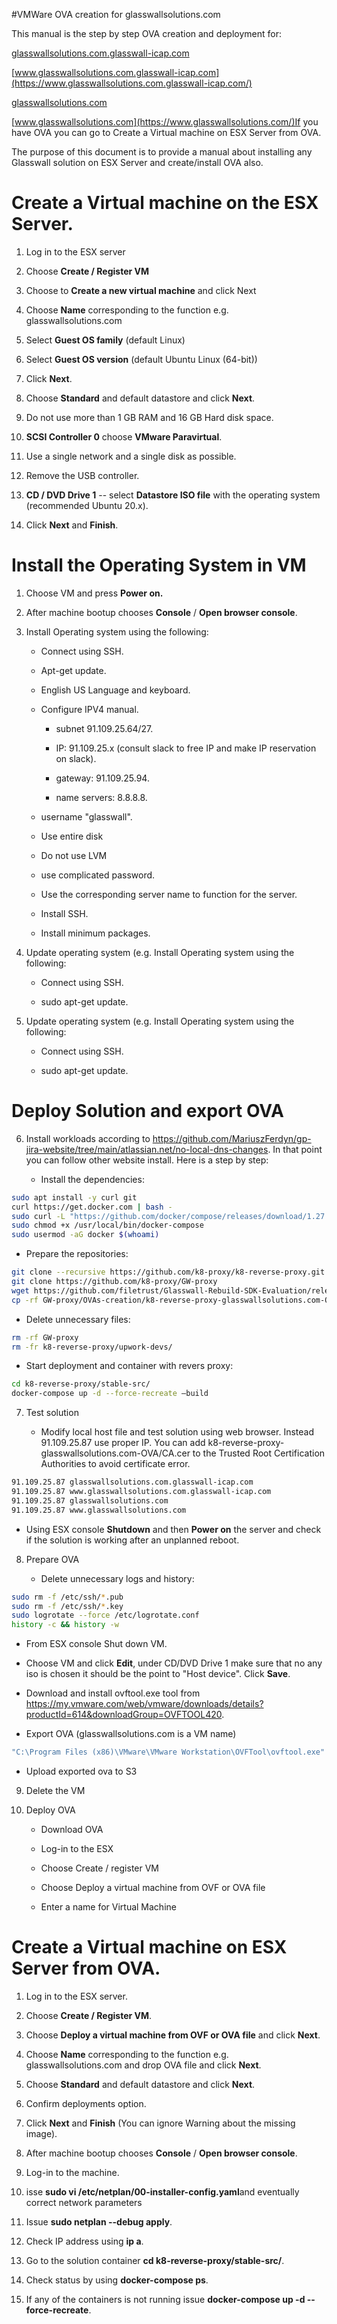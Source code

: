 #VMWare OVA creation for glasswallsolutions.com

This manual is the step by step OVA creation and deployment for:

[glasswallsolutions.com.glasswall-icap.com](https://glasswallsolutions.com.glasswall-icap.com/)

[www.glasswallsolutions.com.glasswall-icap.com](https://www.glasswallsolutions.com.glasswall-icap.com/)

[glasswallsolutions.com](https://glasswallsolutions.com/)

[www.glasswallsolutions.com](https://www.glasswallsolutions.com/)If you have OVA you can go to Create a Virtual machine on ESX Server from OVA.

The purpose of this document is to provide a manual about installing any Glasswall solution on ESX Server and create/install OVA also.

# Create a Virtual machine on the ESX Server.

1.  Log in to the ESX server

2.  Choose **Create / Register VM**

3.  Choose to **Create a new virtual machine** and click Next

4.  Choose **Name** corresponding to the function e.g. glasswallsolutions.com

5.  Select **Guest OS family** (default Linux)

6.  Select **Guest OS version** (default Ubuntu Linux (64-bit))

7.  Click **Next**.

8.  Choose **Standard** and default datastore and click **Next**.

9.  Do not use more than 1 GB RAM and 16 GB Hard disk space.

10. **SCSI Controller 0** choose **VMware Paravirtual**.

11. Use a single network and a single disk as possible.

12. Remove the USB controller.

13. **CD / DVD Drive 1** -- select **Datastore ISO file** with the operating system (recommended Ubuntu 20.x).

14. Click **Next** and **Finish**.

# Install the Operating System in VM

1.  Choose VM and press **Power on.**

2.  After machine bootup chooses **Console** / **Open browser console**.

3.  Install Operating system using the following:

    -   Connect using SSH.

    -   Apt-get update.

    -   English US Language and keyboard.

    -   Configure IPV4 manual.

        -   subnet 91.109.25.64/27.

        -   IP: 91.109.25.x (consult slack to free IP and make IP
            reservation on slack).

        -   gateway: 91.109.25.94.

        -   name servers: 8.8.8.8.

    -   username "glasswall".

    -   Use entire disk

    -   Do not use LVM

    -   use complicated password.

    -   Use the corresponding server name to function for the server.

    -   Install SSH.

    -   Install minimum packages.

4.  Update operating system (e.g. Install Operating system using the following:

    -   Connect using SSH.

    -   sudo apt-get update.

5.  Update operating system (e.g. Install Operating system using the following:

    -   Connect using SSH.

    -   sudo apt-get update.

# Deploy Solution and export OVA

6.  Install workloads according to <https://github.com/MariuszFerdyn/gp-jira-website/tree/main/atlassian.net/no-local-dns-changes>. In that point you can follow other website install. Here is a step by step:

    -   Install the dependencies:
```bash
sudo apt install -y curl git
curl https://get.docker.com | bash -
sudo curl -L "https://github.com/docker/compose/releases/download/1.27.4/docker-compose-$(uname -s)-$(uname -m)" -o /usr/local/bin/docker-compose
sudo chmod +x /usr/local/bin/docker-compose
sudo usermod -aG docker $(whoami)
```
-   Prepare the repositories:
```bash
git clone --recursive https://github.com/k8-proxy/k8-reverse-proxy.git
git clone https://github.com/k8-proxy/GW-proxy
wget https://github.com/filetrust/Glasswall-Rebuild-SDK-Evaluation/releases/download/1.117/libglasswall.classic.so -O k8-reverse-proxy/stable-src/c-icap/Glasswall-Rebuild-SDK-Evaluation/Linux/Library/libglasswall.classic.so
cp -rf GW-proxy/OVAs-creation/k8-reverse-proxy-glasswallsolutions.com-OVA/* k8-reverse-proxy/stable-src/
```
-   Delete unnecessary files:
```bash
rm -rf GW-proxy
rm -fr k8-reverse-proxy/upwork-devs/
```
-   Start deployment and container with revers proxy:
```bash
cd k8-reverse-proxy/stable-src/
docker-compose up -d --force-recreate –build
```
7.  Test solution

    -   Modify local host file and test solution using web browser. Instead 91.109.25.87 use proper IP. You can add k8-reverse-proxy-glasswallsolutions.com-OVA/CA.cer to the Trusted Root Certification Authorities to avoid certificate error.
```bash
91.109.25.87 glasswallsolutions.com.glasswall-icap.com
91.109.25.87 www.glasswallsolutions.com.glasswall-icap.com
91.109.25.87 glasswallsolutions.com
91.109.25.87 www.glasswallsolutions.com
```
-   Using ESX console **Shutdown** and then **Power on** the server and check if the solution is working after an unplanned reboot.

8.  Prepare OVA

    -   Delete unnecessary logs and history:
```bash
sudo rm -f /etc/ssh/*.pub
sudo rm -f /etc/ssh/*.key
sudo logrotate --force /etc/logrotate.conf
history -c && history -w

```

-   From ESX console Shut down VM.

-   Choose VM and click **Edit**, under CD/DVD Drive 1 make sure that no any iso is chosen it should be the point to "Host device". Click **Save**.

-   Download and install ovftool.exe tool from
    <https://my.vmware.com/web/vmware/downloads/details?productId=614&downloadGroup=OVFTOOL420>.

-   Export OVA (glasswallsolutions.com is a VM name)
```bash
"C:\Program Files (x86)\VMware\VMware Workstation\OVFTool\ovftool.exe" vi://esxi01.glasswall-icap.com/glasswallsolutions.com glasswallsolutions.com.ova
```
-   Upload exported ova to S3

9.  Delete the VM

10. Deploy OVA

    -   Download OVA

    -   Log-in to the ESX

    -   Choose Create / register VM

    -   Choose Deploy a virtual machine from OVF or OVA file

    -   Enter a name for Virtual Machine

# Create a Virtual machine on ESX Server from OVA.

1.  Log in to the ESX server.

2.  Choose **Create / Register VM**.

3.  Choose **Deploy a virtual machine from OVF or OVA file** and click **Next**.

4.  Choose **Name** corresponding to the function e.g. glasswallsolutions.com and drop OVA file and click **Next**.

5.  Choose **Standard** and default datastore and click **Next**.

6.  Confirm deployments option.

7.  Click **Next** and **Finish** (You can ignore Warning about the
    missing image).

8.  After machine bootup chooses **Console** / **Open browser console**.

9.  Log-in to the machine.

10. isse **sudo vi /etc/netplan/00-installer-config.yaml**and eventually correct network parameters

11. Issue **sudo netplan --debug apply**.

12. Check IP address using **ip a**.

13. Go to the solution container **cd k8-reverse-proxy/stable-src/**.

14. Check status by using **docker-compose ps**.

15. If any of the containers is not running issue **docker-compose up -d --force-recreate**.
